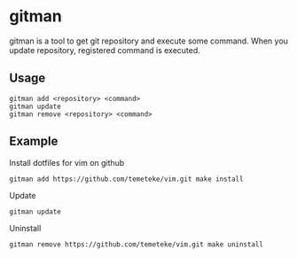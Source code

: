# gitman

gitman is a tool to get git repository and execute some command.
When you update repository, registered command is executed.

## Usage

	gitman add <repository> <command>
	gitman update
	gitman remove <repository> <command>

## Example

Install dotfiles for vim on github

	gitman add https://github.com/temeteke/vim.git make install

Update

	gitman update

Uninstall

	gitman remove https://github.com/temeteke/vim.git make uninstall

